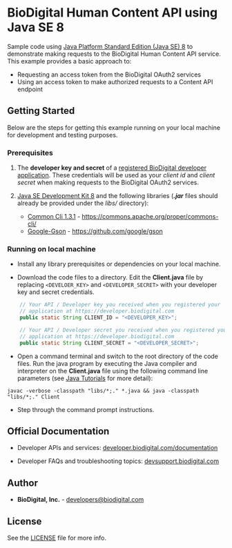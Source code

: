 ﻿BioDigital Human Content API using Java SE 8
========



Sample code using [Java Platform Standard Edition (Java SE) 8](http://www.oracle.com/technetwork/java/javase/downloads/index.html) to demonstrate making requests to the BioDigital Human Content API service.  This example provides a basic approach to:

* Requesting an access token from the BioDigital OAuth2 services
* Using an access token to make authorized requests to a Content API endpoint



## Getting Started

Below are the steps for getting this example running on your local machine for development and testing purposes.

### Prerequisites

1.  The **developer key and secret** of a [registered BioDigital developer application](https://devsupport.biodigital.com/hc/en-us/articles/234450188-How-to-register-my-App).  These credentials will be used as your *client id* and *client secret* when making requests to the BioDigital OAuth2 services.

2. [Java SE Development Kit 8](http://www.oracle.com/technetwork/java/javase/downloads/index.html) and the following libraries (_**.jar**_ files should already be provided under the *libs/* directory):
	*  [Common Cli 1.3.1](https://commons.apache.org/proper/commons-cli/) - https://commons.apache.org/proper/commons-cli/
	*  [Google-Gson](https://github.com/google/gson) - https://github.com/google/gson




### Running on local machine

* Install any library prerequisites or dependencies on your local machine.


*  Download the code files to a directory.  Edit the **Client.java** file by replacing `<DEVELOER_KEY>` and `<DEVELOPER_SECRET>` with your developer key and secret credentials.


```java
	// Your API / Developer key you received when you registered your
	// application at https://developer.biodigital.com
	public static String CLIENT_ID = "<DEVELOPER_KEY>";

	// Your API / Developer secret you received when you registered your
	// application at https://developer.biodigital.com
	public static String CLIENT_SECRET = "<DEVELOPER_SECRET>";

```

*  Open a command terminal and switch to the root directory of the code files.  Run the java program by executing the Java compiler and interpreter on the **Client.java** file using the following command line parameters (see [Java Tutorials](https://docs.oracle.com/javase/tutorial/getStarted/cupojava/index.html) for more detail):
 
```
javac -verbose -classpath "libs/*;." *.java && java -classpath "libs/*;." Client
```

* Step through the command prompt instructions.    
  
  

## Official Documentation

* Developer APIs and services:   [developer.biodigital.com/documentation](https://developer.biodigital.com/documentation)

* Developer FAQs and troubleshooting topics:  [devsupport.biodigital.com](https://devsupport.biodigital.com)


## Author

* **BioDigital, Inc.** - developers@biodigital.com


## License

See the [LICENSE](https://github.com/biodigital-inc/bdhuman-contentapi/blob/master/LICENSE) file for more info.

